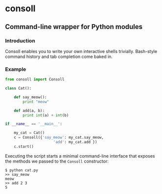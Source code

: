 consoll
=======

Command-line wrapper for Python modules
---------------------------------------

### Introduction

Consoll enables you to write your own interactive shells trivially. Bash-style command history and tab completion come baked in.

### Example


```python
from consoll import Consoll

class Cat():

    def say_meow():
        print "meow"

    def add(a, b):
        print int(a) + int(b)

if __name__ == '__main__':

    my_cat = Cat()
    c = Consoll({'say_meow': my_cat.say_meow,
                      'add': my_cat.add })
    c.start()
```

Executing the script starts a minimal command-line interface that exposes the methods we passed to the `Consoll` constructor:

    $ python cat.py
    >> say_meow
    meow
    >> add 2 3
    5